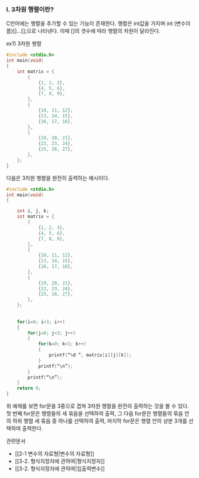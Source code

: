 ### I. 3차원 행렬이란?

C언어에는 행렬을 추가할 수 있는 기능이 존재한다. 행렬은 int값을 가지며 
int (변수이름)[]...[];으로 나타낸다. 이때 []의 갯수에 따라 행렬의 차원이 달라진다.

ex1) 3차원 행렬

```C
#include <stdio.h>
int main(void)
{
    int matrix = {
        {
            {1, 2, 3},
            {4, 5, 6},
            {7, 8, 9},
        },
        {
            {10, 11, 12},
            {13, 14, 15},
            {16, 17, 18},
        },
        {
            {19, 20, 21},
            {22, 23, 24},
            {25, 26, 27},
        },
    };
}
```


다음은 3차원 행렬을 완전히 출력하는 예시이다.

```C
#include <stdio.h>
int main(void)
{

    int i, j, k;
    int matrix = {
        {
            {1, 2, 3},
            {4, 5, 6},
            {7, 8, 9},
        },
        {
            {10, 11, 12},
            {13, 14, 15},
            {16, 17, 18},
        },
        {
            {19, 20, 21},
            {22, 23, 24},
            {25, 26, 27},
        },
    };
	
    
    for(i=0; i<3; i++)
    {
        for(j=0; j<3; j++)
        {
            for(k=0; k<3; k++)
            {
                printf(“%d ”, matrix[i][j][k]);
            }
            printf(“\n”);
        }
        printf(“\n”);
    }
    return 0;
}
```

위 예제를 보면 for문을 3중으로 겹쳐 3차원 행렬을 완전히 출력하는 것을 볼 수 있다. 첫 번째 for문은 행렬들의 세 묶음을 선택하여 출력, 그 다음 for문은 행렬들의 묶음 안의 하위 행렬 세 묶음 중 하나를 선택하여 출력, 마지막 for문은 행렬 안의 상분 3개를 선택하여 출력한다.

관련문서
- [[2-1 변수의 자료형|변수의 자료형]]
- [[3-2. 형식지정자에 관하여|형식지정자]]
- [[3-2. 형식지정자에 관하여|입출력변수]]

